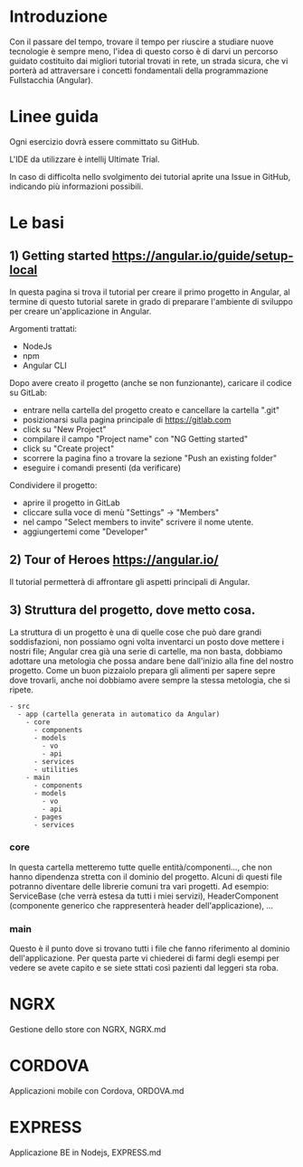 # Introduzione
Con il passare del tempo, trovare il tempo per riuscire a studiare nuove tecnologie è sempre meno, l'idea di questo corso è di darvi un percorso guidato costituito dai migliori tutorial trovati in rete, un strada sicura, che vi porterà ad attraversare i concetti fondamentali della programmazione Fullstacchia (Angular).


# Linee guida
Ogni esercizio dovrà essere committato su GitHub.

L'IDE da utilizzare è intellij Ultimate Trial.

In caso di difficolta nello svolgimento dei tutorial aprite una Issue in GitHub, indicando più informazioni possibili.

# Le basi  
## 1) Getting started https://angular.io/guide/setup-local
In questa pagina si trova il tutorial per creare il primo progetto in Angular, al termine di questo tutorial sarete in grado di preparare l'ambiente di sviluppo per creare un'applicazione in Angular.

Argomenti trattati:
- NodeJs
- npm
- Angular CLI

Dopo avere creato il progetto (anche se non funzionante), caricare il codice su GitLab:
- entrare nella cartella del progetto creato e cancellare la cartella ".git"
- posizionarsi sulla pagina principale di https://gitlab.com
- click su "New Project"
- compilare il campo "Project name" con "NG Getting started"
- click su "Create project"
- scorrere la pagina fino a trovare la sezione "Push an existing folder"
- eseguire i comandi presenti (da verificare)

Condividere il progetto:
- aprire il progetto in GitLab
- cliccare sulla voce di menù "Settings" -> "Members"
- nel campo "Select members to invite" scrivere il nome utente.
- aggiungertemi come "Developer"


## 2) Tour of Heroes https://angular.io/
Il tutorial permetterà di affrontare gli aspetti principali di Angular.

## 3) Struttura del progetto, dove metto cosa.
La struttura di un progetto è una di quelle cose che può dare grandi soddisfazioni, non possiamo ogni volta inventarci un posto dove mettere i nostri file; Angular crea già una serie di cartelle, ma non basta, dobbiamo adottare una metologia che possa andare bene dall'inizio alla fine del nostro progetto. Come un buon pizzaiolo prepara gli alimenti per sapere sepre dove trovarli, anche noi dobbiamo avere sempre la stessa metologia, che si ripete.
```
- src
  - app (cartella generata in automatico da Angular)
    - core
      - components
      - models
        - vo
        - api
      - services
      - utilities
    - main
      - components
      - models
        - vo
        - api
      - pages
      - services 
```
### core
In questa cartella metteremo tutte quelle entità/componenti..., che non hanno dipendenza stretta con il dominio del progetto.
Alcuni di questi file potranno diventare delle librerie comuni tra vari progetti.
Ad esempio: ServiceBase (che verrà estesa da tutti i miei servizi), HeaderComponent (componente generico che rappresenterà header dell'applicazione), ...

### main
Questo è il punto dove si trovano tutti i file che fanno riferimento al dominio dell'applicazione.
Per questa parte vi chiederei di farmi degli esempi per vedere se avete capito e se siete sttati così pazienti dal leggeri sta roba.

# NGRX
Gestione dello store con NGRX, NGRX.md

# CORDOVA
Applicazioni mobile con Cordova, ORDOVA.md
    
# EXPRESS
Applicazione BE in Nodejs, EXPRESS.md


